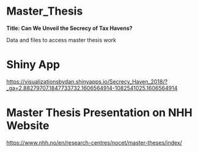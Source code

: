 # Master_Thesis

**Title: Can We Unveil the Secrecy of Tax Havens?**

Data and files to access master thesis work

# Shiny App
https://visualizationsbydan.shinyapps.io/Secrecy_Haven_2018/?_ga=2.88279707.1847733732.1606564914-1082541025.1606564914

# Master Thesis Presentation on NHH Website
https://www.nhh.no/en/research-centres/nocet/master-theses/index/
